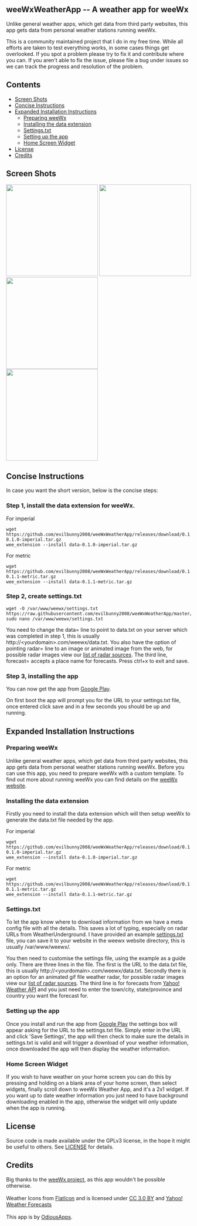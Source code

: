 ## weeWxWeatherApp -- A weather app for weeWx

Unlike general weather apps, which get data from third party websites, this app gets data from personal weather stations running weeWx.

This is a community maintained project that I do in my free time. While all efforts are taken to test everything works, in some cases things get overlooked. If you spot a problem please try to fix it and contribute where you can. If you aren't able to fix the issue, please file a bug under issues so we can track the progress and resolution of the problem.

## Contents

 - [Screen Shots](#screen-shots)
 - [Concise Instructions](#concise-instructions)
 - [Expanded Installation Instructions](#expanded-installation-instructions)
   - [Preparing weeWx](#preparing-weewx)
   - [Installing the data extension](#installing-the-data-extension)
   - [Settings.txt](#settingstxt)
   - [Setting up the app](#setting-up-the-app)
   - [Home Screen Widget](#home-screen-widget)
 - [License](#license)
 - [Credits](#credits)

## Screen Shots

<img width="250px" src="https://raw.githubusercontent.com/evilbunny2008/weeWxWeatherApp/master/screenshots/Screenshot_20180321-104333.jpg"> <img width="250px" src="https://raw.githubusercontent.com/evilbunny2008/weeWxWeatherApp/master/screenshots/Screenshot_20180321-105034.jpg"> <img width="250px" src="https://raw.githubusercontent.com/evilbunny2008/weeWxWeatherApp/master/screenshots/Screenshot_20180321-104351.jpg"><br>
<img width="250px" src="https://raw.githubusercontent.com/evilbunny2008/weeWxWeatherApp/master/screenshots/Screenshot_20180321-104407.jpg"><br>

## Concise Instructions

In case you want the short version, below is the concise steps:

### Step 1, install the data extension for weeWx.
For imperial
```
wget https://github.com/evilbunny2008/weeWxWeatherApp/releases/download/0.1.0/data-0.1.0-imperial.tar.gz
wee_extension --install data-0.1.0-imperial.tar.gz
```
For metric
```
wget https://github.com/evilbunny2008/weeWxWeatherApp/releases/download/0.1.0/data-0.1.1-metric.tar.gz
wee_extension --install data-0.1.1-metric.tar.gz
```
### Step 2, create settings.txt
```
wget -O /var/www/weewx/settings.txt https://raw.githubusercontent.com/evilbunny2008/weeWxWeatherApp/master/settings.txt
sudo nano /var/www/weewx/settings.txt
```
You need to change the data= line to point to data.txt on your server which was completed in step 1, this is usually http://&lt;yourdomain&gt;.com/weewx/data.txt. You also have the option of pointing radar= line to an image or animated image from the web, for possible radar images view our [list of radar sources](RadarURLs.md). The third line, forecast= accepts a place name for forecasts. Press ctrl+x to exit and save.

### Step 3, installing the app
You can now get the app from [Google Play](https://play.google.com/store/apps/details?id=com.odiousapps.weewxweather).

On first boot the app will prompt you for the URL to your settings.txt file, once entered click save and in a few seconds you should be up and running.

## Expanded Installation Instructions

### Preparing weeWx

Unlike general weather apps, which get data from third party websites, this app gets data from personal weather stations running weeWx. Before you can use this app, you need to prepare weeWx with a custom template. To find out more about running weeWx you can find details on the [weeWx website](http://weewx.com/downloads/).

### Installing the data extension

Firstly you need to install the data extension which will then setup weeWx to generate the data.txt file needed by the app.

For imperial
```
wget https://github.com/evilbunny2008/weeWxWeatherApp/releases/download/0.1.0/data-0.1.0-imperial.tar.gz
wee_extension --install data-0.1.0-imperial.tar.gz
```
For metric
```
wget https://github.com/evilbunny2008/weeWxWeatherApp/releases/download/0.1.0/data-0.1.1-metric.tar.gz
wee_extension --install data-0.1.1-metric.tar.gz
```
### Settings.txt

To let the app know where to download information from we have a meta config file with all the details. This saves a lot of typing, especially on radar URLs from WeatherUnderground. I have provided an example [settings.txt](https://raw.githubusercontent.com/evilbunny2008/weeWxWeatherApp/master/settings.txt) file, you can save it to your website in the weewx website directory, this is usually /var/www/weewx/.

You then need to customise the settings file, using the example as a guide only. There are three lines in the file. The first is the URL to the data.txt file, this is usually http://&lt;yourdomain&gt;.com/weewx/data.txt. Secondly there is an option for an animated gif file weather radar, for possible radar images view our [list of radar sources](RadarURLs.md). The third line is for forecasts from [Yahoo! Weather API](https://www.yahoo.com/?ilc=401) and you just need to enter the town/city, state/province and country you want the forecast for.

### Setting up the app

Once you install and run the app from [Google Play](https://play.google.com/store/apps/details?id=com.odiousapps.weewxweather) the settings box will appear asking for the URL to the settings.txt file. Simply enter in the URL and click 'Save Settings', the app will then check to make sure the details in settings.txt is valid and will trigger a download of your weather information, once downloaded the app will then display the weather information.

### Home Screen Widget

If you wish to have weather on your home screen you can do this by pressing and holding on a blank area of your home screen, then select widgets, finally scroll down to weeWx Weather App, and it's a 2x1 widget. If you want up to date weather information you just need to have background downloading enabled in the app, otherwise the widget will only update when the app is running.

## License

Source code is made available under the GPLv3 license, in the hope it might be useful to others. See [LICENSE](LICENSE) for details.

## Credits

Big thanks to the <a href='http://weewx.com'>weeWx project</a>, as this app wouldn't be possible otherwise.<br><br>
Weather Icons from <a href='https://www.flaticon.com/'>FlatIcon</a> and is licensed under <a href='http://creativecommons.org/licenses/by/3.0/'>CC 3.0 BY</a> and <a href='https://www.yahoo.com/?ilc=401'>Yahoo! Weather Forecasts</a><br><br>This app is by <a href='https://odiousapps.com'>OdiousApps</a>.
